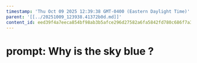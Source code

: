```yaml
---
timestamp: 'Thu Oct 09 2025 12:39:38 GMT-0400 (Eastern Daylight Time)'
parent: '[[../20251009_123938.41372b0d.md]]'
content_id: eed39f4a7eeca854bf98ab3b5afce296d27582a6fa5842fd780c686f7a371380
---
```


# prompt: Why is the sky blue ?
